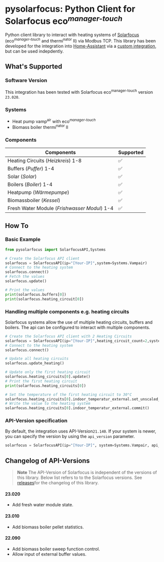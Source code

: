 # pysolarfocus: Python Client for Solarfocus eco<sup>_manager-touch_</sup>

Python client library to interact with heating systems of [Solarfocus](https://www.solarfocus.com/) (eco<sup>_manager-touch_</sup> and thermi<sup>nator</sup> II) via Modbus TCP. This library has been developed for the integration into [Home-Assistant](https://www.home-assistant.io/) via a [custom integration](https://github.com/LavermanJJ/home-assistant-solarfocus), but can be used indepdently.

## What's Supported 

### Software Version

This integration has been tested with Solarfocus eco<sup>manager-touch</sup> version `23.020`.

### Systems

* Heat pump vamp<sup>air</sup> with eco<sup>_manager-touch_</sup>
* Biomass boiler thermi<sup>nator</sup> II

### Components

| Components | Supported |
|---|---|
| Heating Circuits (_Heizkreis_) 1-8 | :white_check_mark: |
| Buffers (_Puffer_) 1-4 | :white_check_mark: |
| Solar (_Solar_)| :white_check_mark:|
| Boilers (_Boiler_) 1-4 | :white_check_mark: |
| Heatpump (_Wärmepumpe_) | :white_check_mark: |
| Biomassboiler (_Kessel_) | :white_check_mark: | 
| Fresh Water Module (_Frishwasser Modul_) 1-4 | :white_check_mark: | 

## How To

### Basic Example 

```python
from pysolarfocus import SolarfocusAPI,Systems

# Create the Solarfocus API client
solarfocus = SolarfocusAPI(ip="[Your-IP]",system=Systems.Vampair)
# Connect to the heating system
solarfocus.connect() 
# Fetch the values
solarfocus.update()

# Print the values
print(solarfocus.buffers[0])
print(solarfocus.heating_circuit[0])
```

### Handling multiple components e.g. heating circuits
Solarfocus systems allow the use of multiple heating circuits, buffers and boilers. The api can be configured to interact with multiple components.

```python 
# Create the Solarfocus API client with 2 Heating Circuits
solarfocus = SolarfocusAPI(ip="[Your-IP]",heating_circuit_count=2,system=Systems.Vampair)
# Connect to the heating system
solarfocus.connect()

# Update all heating circuits
solarfocus.update_heating()

# Update only the first heating circuit
solarfocus.heating_circuits[0].update()
# Print the first heating circuit
print(solarfocus.heating_circuits[0])

# Set the temperature of the first heating circuit to 30°C
solarfocus.heating_circuits[0].indoor_temperatur_external.set_unscaled_value(30)
# Write the value to the heating system
solarfocus.heating_circuits[0].indoor_temperatur_external.commit()
```

### API-Version specification
By default, the integration uses API-Version`21.140`. If your system is newer, you can specify
the version by using the `api_version` parameter. 

```python
solarfocus = SolarfocusAPI(ip="[Your-IP]", system=Systems.Vampair, api_version=ApiVersions.V_23_010)
```

## Changelog of API-Versions
> **Note**
> The API-Version of Solarfocus is independent of the versions of this library. Below list refers to to 
> the Solarfocus versions. See [releases](https://github.com/LavermanJJ/pysolarfocus/releases)for the changelog
> of this library.


#### 23.020
* Add fresh water module state.

#### 23.010
* Add biomass boiler pellet statistics.

#### 22.090
* Add biomass boiler sweep function control.
* Allow input of external buffer values.
